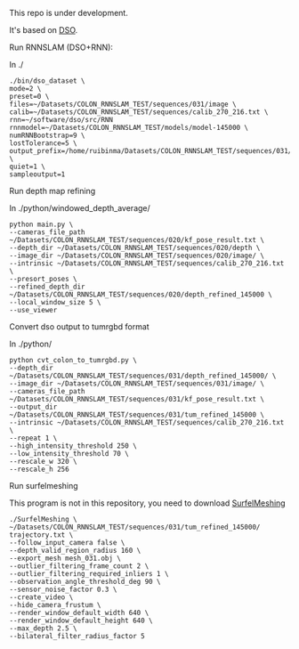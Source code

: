 This repo is under development.

It's based on [DSO](https://github.com/JakobEngel/dso).

Run RNNSLAM (DSO+RNN):

In ./
```
./bin/dso_dataset \
mode=2 \
preset=0 \
files=~/Datasets/COLON_RNNSLAM_TEST/sequences/031/image \
calib=~/Datasets/COLON_RNNSLAM_TEST/sequences/calib_270_216.txt \
rnn=~/software/dso/src/RNN rnnmodel=~/Datasets/COLON_RNNSLAM_TEST/models/model-145000 \
numRNNBootstrap=9 \
lostTolerance=5 \
output_prefix=/home/ruibinma/Datasets/COLON_RNNSLAM_TEST/sequences/031/ \
quiet=1 \
sampleoutput=1
```

Run depth map refining

In ./python/windowed_depth_average/
```
python main.py \
--cameras_file_path ~/Datasets/COLON_RNNSLAM_TEST/sequences/020/kf_pose_result.txt \
--depth_dir ~/Datasets/COLON_RNNSLAM_TEST/sequences/020/depth \
--image_dir ~/Datasets/COLON_RNNSLAM_TEST/sequences/020/image/ \
--intrinsic ~/Datasets/COLON_RNNSLAM_TEST/sequences/calib_270_216.txt \
--presort_poses \
--refined_depth_dir ~/Datasets/COLON_RNNSLAM_TEST/sequences/020/depth_refined_145000 \
--local_window_size 5 \
--use_viewer
```

Convert dso output to tumrgbd format

In ./python/
```
python cvt_colon_to_tumrgbd.py \
--depth_dir ~/Datasets/COLON_RNNSLAM_TEST/sequences/031/depth_refined_145000/ \
--image_dir ~/Datasets/COLON_RNNSLAM_TEST/sequences/031/image/ \
--cameras_file_path ~/Datasets/COLON_RNNSLAM_TEST/sequences/031/kf_pose_result.txt \
--output_dir ~/Datasets/COLON_RNNSLAM_TEST/sequences/031/tum_refined_145000 \
--intrinsic ~/Datasets/COLON_RNNSLAM_TEST/sequences/calib_270_216.txt \
--repeat 1 \
--high_intensity_threshold 250 \
--low_intensity_threshold 70 \
--rescale_w 320 \
--rescale_h 256
```

Run surfelmeshing

This program is not in this repository, you need to download [SurfelMeshing](https://github.com/puzzlepaint/surfelmeshing)
```
./SurfelMeshing \
~/Datasets/COLON_RNNSLAM_TEST/sequences/031/tum_refined_145000/ trajectory.txt \
--follow_input_camera false \
--depth_valid_region_radius 160 \
--export_mesh mesh_031.obj \
--outlier_filtering_frame_count 2 \
--outlier_filtering_required_inliers 1 \
--observation_angle_threshold_deg 90 \
--sensor_noise_factor 0.3 \
--create_video \
--hide_camera_frustum \
--render_window_default_width 640 \
--render_window_default_height 640 \
--max_depth 2.5 \
--bilateral_filter_radius_factor 5
```
